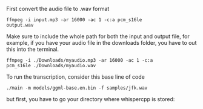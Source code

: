 First convert the audio file to .wav format


<code>ffmpeg -i input.mp3 -ar 16000 -ac 1 -c:a pcm_s16le output.wav</code>

Make sure to include the whole path for both the input and output file, for example, if you have your audio file in the downloads folder, you have to out this into the terminal.


<code>ffmpeg -i ./Downloads/myaudio.mp3 -ar 16000 -ac 1 -c:a pcm_s16le ./Downloads/myaudio.wav</code>


To run the transcription, consider this base line of code

<code>./main -m models/ggml-base.en.bin -f samples/jfk.wav</code>

but first, you have to go your directory where whispercpp is stored:

<code> </code>
```bash

```